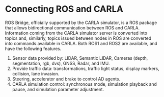 # Connecting ROS and CARLA

ROS Bridge, officially supported by the CARLA simulator, is a ROS package that allows bidirectional communication between ROS and CARLA. 
Information coming from the CARLA simulator server is converted into topics and, similarly, topics issued between nodes in ROS are converted into commands available in CARLA. Both ROS1 and ROS2 are available, and have the following features.

1. Sensor data provided by: LIDAR, Semantic LIDAR, Cameras (depth, segmentation, rgb, dvs), GNSS, Radar, and IMU.
2. Provide traffic data: transformations, traffic light status, display markers, collision, lane invasion.
3. Steering, accelerator and brake to control AD agents.
4. CARLA simulation control: synchronous mode, simulation playback and pause, and simulation parameter adjustment.


